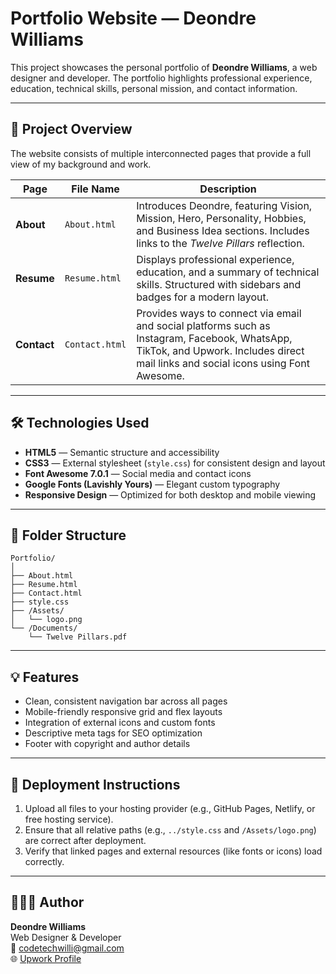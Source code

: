# Portfolio Website — Deondre Williams

This project showcases the personal portfolio of **Deondre Williams**, a web designer and developer. 
The portfolio highlights professional experience, education, technical skills, personal mission, and contact information.  

---

## 📂 Project Overview

The website consists of multiple interconnected pages that provide a full view of my background and work.  

| Page | File Name | Description |
|------|------------|-------------|
| **About** | `About.html` | Introduces Deondre, featuring Vision, Mission, Hero, Personality, Hobbies, and Business Idea sections. Includes links to the *Twelve Pillars* reflection. |
| **Resume** | `Resume.html` | Displays professional experience, education, and a summary of technical skills. Structured with sidebars and badges for a modern layout. |
| **Contact** | `Contact.html` | Provides ways to connect via email and social platforms such as Instagram, Facebook, WhatsApp, TikTok, and Upwork. Includes direct mail links and social icons using Font Awesome. |

---

## 🛠️ Technologies Used

- **HTML5** — Semantic structure and accessibility  
- **CSS3** — External stylesheet (`style.css`) for consistent design and layout  
- **Font Awesome 7.0.1** — Social media and contact icons  
- **Google Fonts (Lavishly Yours)** — Elegant custom typography  
- **Responsive Design** — Optimized for both desktop and mobile viewing  

---

## 📁 Folder Structure

```
Portfolio/
│
├── About.html
├── Resume.html
├── Contact.html
├── style.css
├── /Assets/
│   └── logo.png
└── /Documents/
    └── Twelve Pillars.pdf
```

---

## 💡 Features

- Clean, consistent navigation bar across all pages  
- Mobile-friendly responsive grid and flex layouts  
- Integration of external icons and custom fonts  
- Descriptive meta tags for SEO optimization  
- Footer with copyright and author details  

---

## 🚀 Deployment Instructions

1. Upload all files to your hosting provider (e.g., GitHub Pages, Netlify, or free hosting service).  
2. Ensure that all relative paths (e.g., `../style.css` and `/Assets/logo.png`) are correct after deployment.  
3. Verify that linked pages and external resources (like fonts or icons) load correctly.  

---

## 👨🏽‍💻 Author

**Deondre Williams**  
Web Designer & Developer  
📧 [codetechwilli@gmail.com](mailto:codetechwilli@gmail.com)  
🌐 [Upwork Profile](https://www.upwork.com/freelancers/~011760db4b1d47ad9f)  
